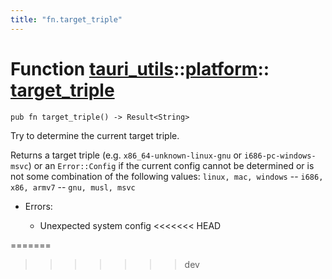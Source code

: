 ```yaml
---
title: "fn.target_triple"
---
```


# Function [tauri_utils](/docs/api/rust/tauri_utils/../index.html)::​[platform](/docs/api/rust/tauri_utils/index.html)::​[target_triple](/docs/api/rust/tauri_utils/)

    pub fn target_triple() -> Result<String>

Try to determine the current target triple.

Returns a target triple (e.g. `x86_64-unknown-linux-gnu` or `i686-pc-windows-msvc`) or an `Error::Config` if the current config cannot be determined or is not some combination of the following values: `linux, mac, windows` -- `i686, x86, armv7` -- `gnu, musl, msvc`

-   Errors:

    -   Unexpected system config
<<<<<<< HEAD
      
=======
>>>>>>> dev
